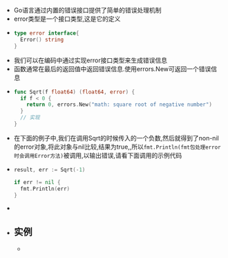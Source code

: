 - Go语言通过内置的错误接口提供了简单的错误处理机制
- error类型是一个接口类型,这是它的定义
- ```go
  type error interface{
    Error() string
  }
  ```
- 我们可以在编码中通过实现error接口类型来生成错误信息
- 函数通常在最后的返回值中返回错误信息.使用errors.New可返回一个错误信息
- ```go
  func Sqrt(f float64) (float64, error) {
    if f < 0 {
      return 0, errors.New("math: square root of negative number")
    }
    // 实现
  }
  ```
- 在下面的例子中,我们在调用Sqrt的时候传入的一个负数,然后就得到了non-nil的error对象,将此对象与nil比较,结果为true,,所以`fmt.Println(fmt包处理error时会调用Error方法)`被调用,以输出错误,请看下面调用的示例代码
- ```go
  result, err := Sqrt(-1)
  
  if err != nil {
    fmt.Println(err)
  }
  ```
-
- ## 实例
	- ```go
	  ```